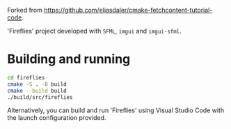 Forked from https://github.com/eliasdaler/cmake-fetchcontent-tutorial-code.

'Fireflies' project developed with `SFML`, `imgui` and `imgui-sfml`.

# Building and running

```sh
cd fireflies
cmake -S . -B build
cmake --build build
./build/src/fireflies
```

Alternatively, you can build and run 'Fireflies' using Visual Studio Code with the launch configuration provided.
